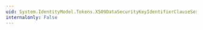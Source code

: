 ```yaml
---
uid: System.IdentityModel.Tokens.X509DataSecurityKeyIdentifierClauseSerializer
internalonly: False
---
```

